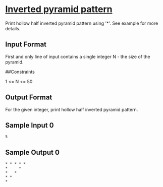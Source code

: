 # [Inverted pyramid pattern](https://www.hackerrank.com/contests/smart-interviews-basic/challenges/si-basic-inverted-pyramid-pattern/problem)

Print hollow half inverted pyramid pattern using '*'. See example for more details.

## Input Format

First and only line of input contains a single integer N - the size of the pyramid.

##Constraints

1 <= N <= 50

## Output Format

For the given integer, print hollow half inverted pyramid pattern.

## Sample Input 0
```
5
```
## Sample Output 0
```
* * * * *
*     *
*   *
* *
*
```